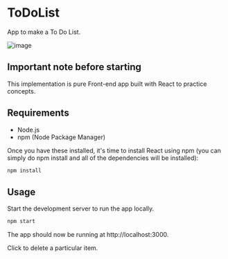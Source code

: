 # ToDoList

App to make a To Do List. 

![image](https://user-images.githubusercontent.com/72675046/221955517-621216ab-67db-40b7-9bad-147e645e2ccb.png)

## Important note before starting

This implementation is pure Front-end app built with React to practice concepts. 

## Requirements

* Node.js
* npm (Node Package Manager)

Once you have these installed, it's time to install React using npm (you can simply do npm install and all of the dependencies will be installed):

```bash
npm install
```

## Usage

Start the development server to run the app locally.

```bash
npm start
```

The app should now be running at http://localhost:3000.

Click to delete a particular item.
